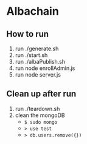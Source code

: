 # Albachain

## How to run

1. run ./generate.sh
2. run ./start.sh
3. run ./albaPublish.sh
4. run node enrollAdmin.js
5. run node server.js

## Clean up after run

1. run ./teardown.sh
2. clean the mongoDB
    * `$ sudo mongo`
    * `> use test`
    * `> db.users.remove({})`